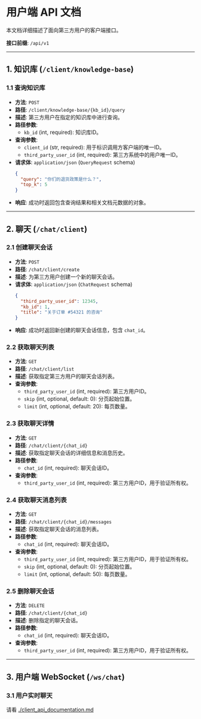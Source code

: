 # 用户端 API 文档

本文档详细描述了面向第三方用户的客户端接口。

**接口前缀**: `/api/v1`

---

## 1. 知识库 (`/client/knowledge-base`)

### 1.1 查询知识库

- **方法**: `POST`
- **路径**: `/client/knowledge-base/{kb_id}/query`
- **描述**: 第三方用户在指定的知识库中进行查询。
- **路径参数**:
  - `kb_id` (int, required): 知识库ID。
- **查询参数**:
  - `client_id` (str, required): 用于标识调用方客户端的唯一ID。
  - `third_party_user_id` (int, required): 第三方系统中的用户唯一ID。
- **请求体**: `application/json` (`QueryRequest` schema)
  ```json
  {
    "query": "你们的退货政策是什么？",
    "top_k": 5
  }
  ```
- **响应**: 成功时返回包含查询结果和相关文档元数据的对象。

---

## 2. 聊天 (`/chat/client`)

### 2.1 创建聊天会话

- **方法**: `POST`
- **路径**: `/chat/client/create`
- **描述**: 为第三方用户创建一个新的聊天会话。
- **请求体**: `application/json` (`ChatRequest` schema)
  ```json
  {
    "third_party_user_id": 12345,
    "kb_id": 1,
    "title": "关于订单 #54321 的咨询"
  }
  ```
- **响应**: 成功时返回新创建的聊天会话信息，包含 `chat_id`。

### 2.2 获取聊天列表

- **方法**: `GET`
- **路径**: `/chat/client/list`
- **描述**: 获取指定第三方用户的聊天会话列表。
- **查询参数**:
  - `third_party_user_id` (int, required): 第三方用户ID。
  - `skip` (int, optional, default: 0): 分页起始位置。
  - `limit` (int, optional, default: 20): 每页数量。

### 2.3 获取聊天详情

- **方法**: `GET`
- **路径**: `/chat/client/{chat_id}`
- **描述**: 获取指定聊天会话的详细信息和消息历史。
- **路径参数**:
  - `chat_id` (int, required): 聊天会话ID。
- **查询参数**:
  - `third_party_user_id` (int, required): 第三方用户ID，用于验证所有权。

### 2.4 获取聊天消息列表

- **方法**: `GET`
- **路径**: `/chat/client/{chat_id}/messages`
- **描述**: 获取指定聊天会话的消息列表。
- **路径参数**:
  - `chat_id` (int, required): 聊天会话ID。
- **查询参数**:
  - `third_party_user_id` (int, required): 第三方用户ID，用于验证所有权。
  - `skip` (int, optional, default: 0): 分页起始位置。
  - `limit` (int, optional, default: 50): 每页数量。

### 2.5 删除聊天会话

- **方法**: `DELETE`
- **路径**: `/chat/client/{chat_id}`
- **描述**: 删除指定的聊天会话。
- **路径参数**:
  - `chat_id` (int, required): 聊天会话ID。
- **查询参数**:
  - `third_party_user_id` (int, required): 第三方用户ID，用于验证所有权。

---

## 3. 用户端 WebSocket (`/ws/chat`)

### 3.1 用户实时聊天

请看 [./client_api_documentation.md](./client_api_documentation.md)